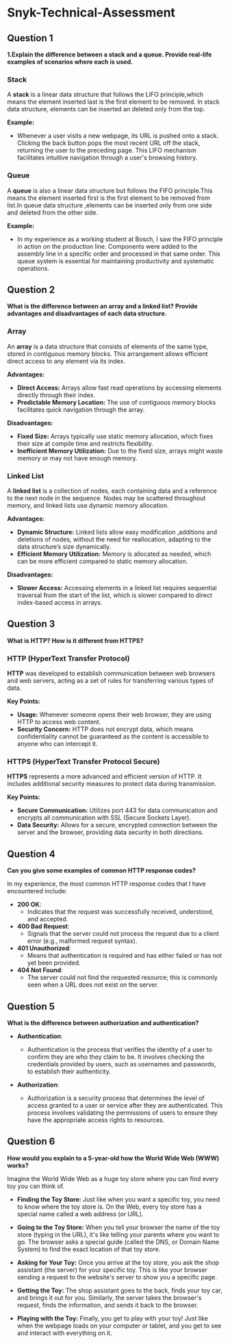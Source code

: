 # Snyk-Technical-Assessment

## Question 1
**1.Explain the difference between a stack and a queue. Provide real-life examples of scenarios where each is used.**

### Stack
A **stack** is a linear data structure that follows the LIFO principle,which means the element inserted last is the first element to be removed. In stack data structure, elements can be inserted an deleted only from the top.

**Example:**
- Whenever a user visits a new webpage, its URL is pushed onto a stack. Clicking the back button pops the most recent URL off the stack, returning the user to the preceding page. This LIFO mechanism facilitates intuitive navigation through a user's browsing history.

### Queue
A **queue** is also a linear data structure but follows the FIFO principle.This means the element inserted first is the first element to be removed from list.In queue data structure ,elements can be inserted only from one side and deleted from the other side.

**Example:**
- In my experience as a working student at Bosch, I saw the FIFO principle in action on the production line. Components were added to the assembly line in a specific order and processed in that same order. This queue system is essential for maintaining productivity and systematic operations.
## Question 2
**What is the difference between an array and a linked list? Provide advantages and disadvantages of each data structure.**

### Array
An **array** is a data structure that consists of elements of the same type, stored in contiguous memory blocks. This arrangement allows efficient direct access to any element via its index.

**Advantages:**
- **Direct Access:** Arrays allow fast read operations by accessing elements directly through their index.
- **Predictable Memory Location:** The use of contiguous memory blocks facilitates quick navigation through the array.

**Disadvantages:**
- **Fixed Size:** Arrays typically use static memory allocation, which fixes their size at compile time and restricts flexibility.
- **Inefficient Memory Utilization:** Due to the fixed size, arrays might waste memory or may not have enough memory.

### Linked List
A **linked list** is a collection of nodes, each containing data and a reference to the next node in the sequence. Nodes may be scattered throughout memory, and linked lists use dynamic memory allocation.

**Advantages:**
- **Dynamic Structure:** Linked lists allow easy modification ,additions and deletions of nodes, without the need for reallocation, adapting to the data structure’s size dynamically.
- **Efficient Memory Utilization:** Memory is allocated as needed, which can be more efficient compared to static memory allocation.

**Disadvantages:**
- **Slower Access:** Accessing elements in a linked list requires sequential traversal from the start of the list, which is slower compared to direct index-based access in arrays.
## Question 3
**What is HTTP? How is it different from HTTPS?**

### HTTP (HyperText Transfer Protocol)
**HTTP** was developed to establish communication between web browsers and web servers, acting as a set of rules for transferring various types of data. 

**Key Points:**
- **Usage:** Whenever someone opens their web browser, they are using HTTP to access web content.
- **Security Concern:** HTTP does not encrypt data, which means confidentiality cannot be guaranteed as the content is accessible to anyone who can intercept it.

### HTTPS (HyperText Transfer Protocol Secure)
**HTTPS** represents a more advanced and efficient version of HTTP. It includes additional security measures to protect data during transmission.

**Key Points:**
- **Secure Communication:** Utilizes port 443 for data communication and encrypts all communication with SSL (Secure Sockets Layer).
- **Data Security:** Allows for a secure, encrypted connection between the server and the browser, providing data security in both directions.
## Question 4
**Can you give some examples of common HTTP response codes?**

In my experience, the most common HTTP response codes that I have encountered include:

- **200 OK**:
  -  Indicates that the request was successfully received, understood, and accepted.
- **400 Bad Request**:
  -  Signals that the server could not process the request due to a client error (e.g., malformed request syntax).
- **401 Unauthorized**:
  -  Means that authentication is required and has either failed or has not yet been provided.
- **404 Not Found**:
  -  The server could not find the requested resource; this is commonly seen when a URL does not exist on the server.
## Question 5
**What is the difference between authorization and authentication?**

- **Authentication**:
  -  Authentication is the process that verifies the identity of a user to confirm they are who they claim to be. It involves checking the credentials provided by users, such as usernames and passwords, to establish their authenticity.
  
- **Authorization**:
  -  Authorization is a security process that determines the level of access granted to a user or service after they are authenticated. This process involves validating the permissions of users to ensure they have the appropriate access rights to resources.
## Question 6
**How would you explain to a 5-year-old how the World Wide Web (WWW) works?**

Imagine the World Wide Web as a huge toy store where you can find every toy you can think of.

- **Finding the Toy Store:** Just like when you want a specific toy, you need to know where the toy store is. On the Web, every toy store has a special name called a web address (or URL).
  
- **Going to the Toy Store:** When you tell your browser the name of the toy store (typing in the URL), it's like telling your parents where you want to go. The browser asks a special guide (called the DNS, or Domain Name System) to find the exact location of that toy store.

- **Asking for Your Toy:** Once you arrive at the toy store, you ask the shop assistant (the server) for your specific toy. This is like your browser sending a request to the website's server to show you a specific page.

- **Getting the Toy:** The shop assistant goes to the back, finds your toy car, and brings it out for you. Similarly, the server takes the browser's request, finds the information, and sends it back to the browser.

- **Playing with the Toy:** Finally, you get to play with your toy! Just like when the webpage loads on your computer or tablet, and you get to see and interact with everything on it.











